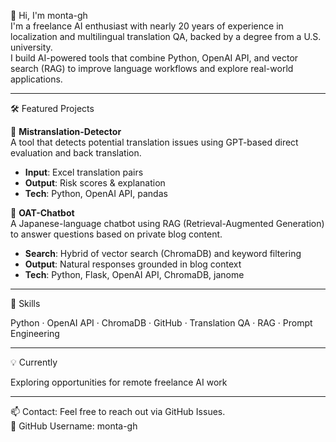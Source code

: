 👋 Hi, I'm monta-gh  
I'm a freelance AI enthusiast with nearly 20 years of experience in localization and multilingual translation QA, backed by a degree from a U.S. university.  
I build AI-powered tools that combine Python, OpenAI API, and vector search (RAG) to improve language workflows and explore real-world applications.

---

🛠 Featured Projects

🔎 **Mistranslation-Detector**  
A tool that detects potential translation issues using GPT-based direct evaluation and back translation.  
- **Input**: Excel translation pairs  
- **Output**: Risk scores & explanation  
- **Tech**: Python, OpenAI API, pandas

🤖 **OAT-Chatbot**  
A Japanese-language chatbot using RAG (Retrieval-Augmented Generation) to answer questions based on private blog content.  
- **Search**: Hybrid of vector search (ChromaDB) and keyword filtering  
- **Output**: Natural responses grounded in blog context  
- **Tech**: Python, Flask, OpenAI API, ChromaDB, janome

---

🧰 Skills  

Python · OpenAI API · ChromaDB · GitHub · Translation QA · RAG · Prompt Engineering

---

💡 Currently  

Exploring opportunities for remote freelance AI work

---

📫 Contact: Feel free to reach out via GitHub Issues.  
🔗 GitHub Username: monta-gh

